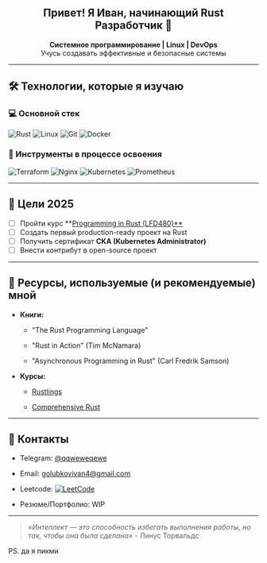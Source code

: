 <div align="center">
  
<h2> Привет! Я Иван, начинающий Rust Разработчик 🦀 <br></h2>
<b>Системное программирование | Linux | DevOps</b><br>
Учусь создавать эффективные и безопасные системы

</div>

---

## 🛠️ Технологии, которые я изучаю

### 💻 Основной стек
![Rust](https://img.shields.io/badge/Rust-000000?style=flat&logo=rust&logoColor=white)
![Linux](https://img.shields.io/badge/Linux-FCC624?style=flat&logo=linux&logoColor=black)
![Git](https://img.shields.io/badge/Git-F05032?style=flat&logo=git&logoColor=white)
![Docker](https://img.shields.io/badge/Docker-2496ED?style=flat&logo=docker&logoColor=white)

### 🔧 Инструменты в процессе освоения
![Terraform](https://img.shields.io/badge/Terraform-5c4ee5?style=flat&logo=TERRAFORM&logoColor=white)
![Nginx](https://img.shields.io/badge/Nginx-009900?style=flat&logo=NGINX&logoColor=white)
![Kubernetes](https://img.shields.io/badge/Kubernetes-326CE5?style=flat&logo=kubernetes&logoColor=white)
![Prometheus](https://img.shields.io/badge/Prometheus-E6522C?style=flat&logo=prometheus&logoColor=white)

---

## 🎯 Цели 2025
- [ ] Пройти курс **[Programming in Rust (LFD480)**](https://training.linuxfoundation.org/training/programming-in-rust-lfd480/)
- [ ] Создать первый production-ready проект на Rust
- [ ] Получить сертификат **CKA (Kubernetes Administrator)**
- [ ] Внести контрибут в open-source проект

---

## 📖 Ресурсы, используемые (и рекомендуемые) мной

- **Книги:**
    
    - "The Rust Programming Language"
        
    - "Rust in Action" (Tim McNamara)
        
    - "Asynchronous Programming in Rust" (Carl Fredrik Samson)
     
- **Курсы:**
    
    - [Rustlings](https://github.com/rust-lang/rustlings)
        
    - [Comprehensive Rust](https://google.github.io/comprehensive-rust/)       

---

## 🤝 Контакты

- Telegram: [@qqweweqewe](https://t.me/qqweweqewe)
    
- Email: [golubkovivan4@gmail.com](https://mailto:golubkovivan4@gmail.com)

- Leetcode: [![LeetCode](https://img.shields.io/badge/LeetCode-FFA116?style=flat&logo=leetcode&logoColor=white)](https://leetcode.com/u/qqweweqewe/)
    
- Резюме/Портфолио: WIP
    
---

> _«Интеллект — это способность избегать выполнения работы, но так, чтобы она была сделана»_ - Линус Торвальдс
    
    
PS. да я пикми

</div> 
